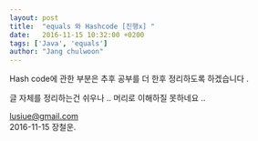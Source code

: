 ```yaml
---
layout: post
title:  "equals 와 Hashcode [진행x] "
date:   2016-11-15 10:32:00 +0200
tags: ['Java', 'equals']
author: "Jang chulwoon"
---
```


Hash code에 관한 부분은 추후 공부를 더 한후 정리하도록 하겠습니다 .   

글 자체를 정리하는건 쉬우나 ..  머리로 이해하질 못하네요 ..   

lusiue@gmail.com    
2016-11-15 장철운. 


